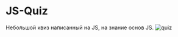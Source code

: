 # JS-Quiz
Небольшой квиз написанный на JS, на знание основ JS.
![quiz](https://user-images.githubusercontent.com/101713038/174919143-ecdace6d-f73d-4b15-97fa-5f8ee71348aa.jpg)
